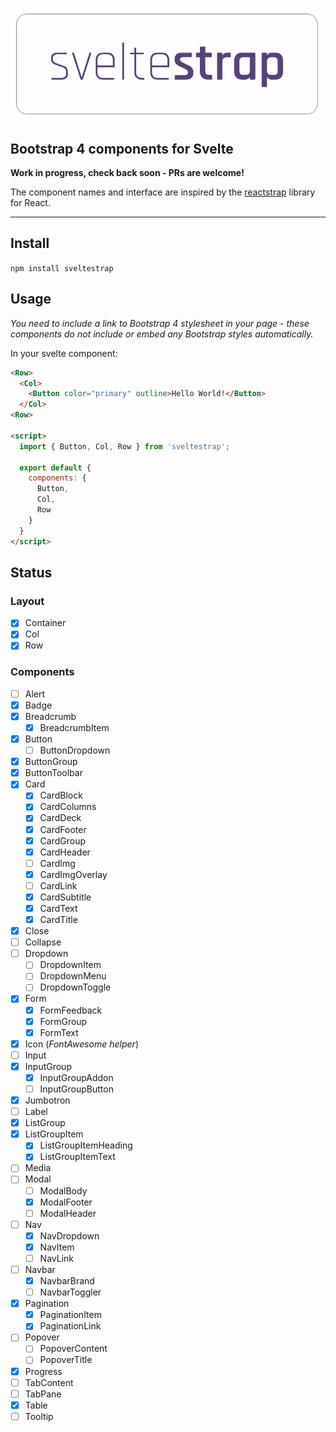 ![Logo](./logo.png)

## Bootstrap 4 components for Svelte

**Work in progress, check back soon - PRs are welcome!**

The component names and interface are inspired by the [reactstrap](https://reactstrap.github.io) library for React.

----

## Install

`npm install sveltestrap`

## Usage

_You need to include a link to Bootstrap 4 stylesheet in your page - these components do not include or embed any Bootstrap styles automatically._

In your svelte component:

```html
<Row>
  <Col>
    <Button color="primary" outline>Hello World!</Button>
  </Col>
<Row>

<script>
  import { Button, Col, Row } from 'sveltestrap';

  export default {
    components: {
      Button,
      Col,
      Row
    }
  }
</script>
```

## Status

### Layout

* [x] Container
* [x] Col
* [x] Row

### Components

* [ ] Alert
* [x] Badge
* [x] Breadcrumb
  * [x] BreadcrumbItem
* [x] Button
  * [ ] ButtonDropdown
* [x] ButtonGroup
* [x] ButtonToolbar
* [x] Card
  * [x] CardBlock
  * [x] CardColumns
  * [x] CardDeck
  * [x] CardFooter
  * [x] CardGroup
  * [x] CardHeader
  * [ ] CardImg
  * [x] CardImgOverlay
  * [ ] CardLink
  * [x] CardSubtitle
  * [x] CardText
  * [x] CardTitle
* [x] Close
* [ ] Collapse
* [ ] Dropdown
  * [ ] DropdownItem
  * [ ] DropdownMenu
  * [ ] DropdownToggle
* [x] Form
  * [x] FormFeedback
  * [x] FormGroup
  * [x] FormText
* [x] Icon (_FontAwesome helper_)
* [ ] Input
* [x] InputGroup
  * [x] InputGroupAddon
  * [ ] InputGroupButton
* [x] Jumbotron
* [ ] Label
* [x] ListGroup
* [x] ListGroupItem
  * [x] ListGroupItemHeading
  * [x] ListGroupItemText
* [ ] Media
* [ ] Modal
  * [ ] ModalBody
  * [x] ModalFooter
  * [ ] ModalHeader
* [ ] Nav
  * [x] NavDropdown
  * [x] NavItem
  * [ ] NavLink
* [ ] Navbar
  * [x] NavbarBrand
  * [ ] NavbarToggler
* [x] Pagination
  * [x] PaginationItem
  * [x] PaginationLink
* [ ] Popover
  * [ ] PopoverContent
  * [ ] PopoverTitle
* [x] Progress
* [ ] TabContent
* [ ] TabPane
* [x] Table
* [ ] Tooltip
